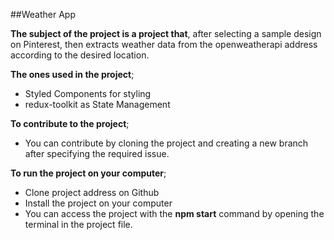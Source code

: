 ##Weather App

**The subject of the project is a project that**, after selecting a sample design on Pinterest, then extracts weather data from the openweatherapi address according to the desired location.

**The ones used in the project**;
- Styled Components for styling
- redux-toolkit as State Management

**To contribute to the project**;
- You can contribute by cloning the project and creating a new branch after specifying the required issue.


**To run the project on your computer**;
- Clone project address on Github
- Install the project on your computer
- You can access the project with the **npm start** command by opening the terminal in the project file.